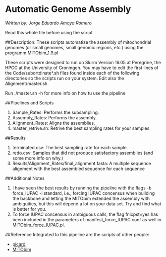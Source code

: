 # Automatic Genome Assembly
*Written by: Jorge Eduardo Amaya Romero*

Read this whole file before using the script

##Description: 
These scripts automatize the assembly of mitochondrial genomes (or small genomes, small genomic regions, etc.) using the programm MITObim\_1.9.pl 

These scripts were designed to run on Slurm Version 16.05 at Peregrine, the HPCC at the University of Groningen. You may have to edit the first lines of the Code/subortdinate\*.sh files found inside each of the following directories so the scripts run on your system. Edit also the Alignment/master.sh. 

Run ./master.sh -h for more info on how tu use the pipeline

##Pipelines and Scripts

1. Sample\_Rates: Performs the subsampling.
2. Assembly\_Rates: Performs the assembly.
3. Alignment\_Rates: Aligns the assemblies.
4. master\_retrive.sh: Retrive the best sampling rates for your samples.

##Results

1. terminated.csv: The best sampling rate for each sample.
2. redo.csv: Samples that did not produce satisfactory assemblies (and some more info on why.)
3. Results/Alignment\_Rates/final\_alignment.fasta: A multiple sequence alignment with the best assembled sequence for each sequence

##Additional Notes
1. I have seen the best results by running the pipeline with the flags -b force\_IUPAC -i standard, i.e., forcing IUPAC concensus when building the backbone and letting the MITObim extended the assembly with ambiguities, but this will depend a lot on your data set. Try and find what is better for you.
2. To force IUPAC concensus in ambiguous calls, the flag fnicpst=yes has been included in the parameters of manifest\_force\_IUPAC.conf as well in MITObim\_force\_IUPAC.pl. 

##Reference
Integrated to this pipeline are the scripts of other people:

* [picard](https://github.com/broadinstitute/picard)
* [MITObim](https://github.com/chrishah/MITObim)

